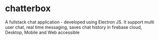# chatterbox
A fullstack chat application - developed using Electron JS. It support multi user chat, real time messaging, saves chat history in firebase cloud, Desktop, Mobile and Web accessible
